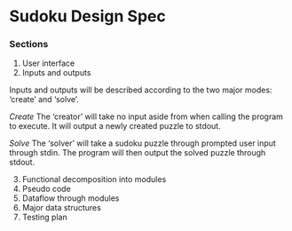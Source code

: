 # Sudoku Design Spec

### Sections
1. User interface
2. Inputs and outputs

Inputs and outputs will be described according to the two major modes: ‘create’ and ‘solve’.

*Create*
The ‘creator’ will take no input aside from when calling the program to execute. It will output a newly created puzzle to stdout.

*Solve*
The ‘solver’ will take a sudoku puzzle through prompted user input through stdin. The program will then output the solved puzzle through stdout.

3. Functional decomposition into modules
4. Pseudo code
5. Dataflow through modules
6. Major data structures
7. Testing plan
